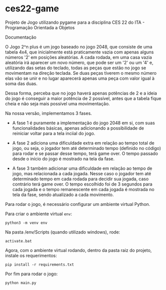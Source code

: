 # ces22-game
Projeto de Jogo utilizando pygame para a disciplina CES 22 do ITA - Programação Orientada a Objetos

Documentação

O Jogo 2^n plus é um jogo baseado no jogo 2048, que consiste de uma tabela 4x4, que inicialmente está praticamente vazia com apenas alguns números '2' em posições aleatórias. A cada rodada, em uma casa vazia aleatória irá aparecer um novo número, que pode ser um '2' ou um '4' e, utilizando das setas do teclado, todas as peças que estão no jogo se movimentam na direção teclada. Se duas peças tiverem o mesmo número elas vão se unir e no lugar aparecerá apenas uma peça com valor igual à soma das duas.

Dessa forma, perceba que no jogo haverá apenas potências de 2 e a ideia do jogo é conseguir a maior potência de 2 possível, antes que a tabela fique cheia e não seja mais possível uma movimentação.

Na nossa versão, implementamos 3 fases. 
- A fase 1 é puramente a implementação do jogo 2048 em si, com suas funcionalidades básicas, apenas adicionando a possibilidade de reiniciar  voltar para a tela inciial do jogo.

- A fase 2 adiciona uma dificuldade extra em relação ao tempo total de jogo, ou seja, o jogador tem até determinado tempo (definido no código) para rodar e se passar desse tempo, terá game over. O tempo passado desde o início do jogo é mostrado na tela da fase.

- A fase 3 também adicionar uma dificuldade em relação ao tempo de jogo, mas relacionada a cada jogada. Nesse caso o jogador tem até determinado tempo em cada rodada para decidir sua jogada, caso contrário terá game over. O tempo escolhido foi de 3 segundos para cada jogada e o tempo remanescente em cada jogada é mostrada no tela da fase, sendo atualizado a cada movimento.

Para rodar o jogo, é necessário configurar um ambiente virtual Python.

Para criar o ambiente virtual `env`:
```
python3 -m venv env
```
Na pasta /env/Scripts (quando utilizado windows), rode:

```
activate.bat
```

Agora, com o ambiente virtual rodando, dentro da pasta raiz do projeto, instale os requerimentos:

```
pip install -r requirements.txt
```

Por fim para rodar o jogo:

```
python main.py
```